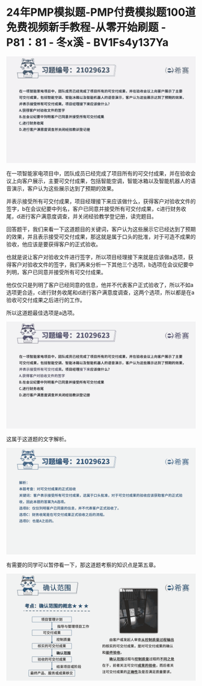 # 24年PMP模拟题-PMP付费模拟题100道免费视频新手教程-从零开始刷题 - P81：81 - 冬x溪 - BV1Fs4y137Ya

![](img/5356ca7f998dfcc704b1a2bbc656b96a_0.png)

在一项智能家电项目中，团队成员已经完成了项目所有的可交付成果，并在验收会议上向客户展示，主要可交付成果，包括智能空调，智能冰箱以及智能机器人的语音演示，客户认为这些展示达到了预期的效果。

并表示接受所有可交付成果，项目经理接下来应该做什么，获得客户对验收文件的签字，b在会议纪要中列名，客户已同意并接受所有可交付成果，c进行财务收尾，d进行客户满意度调查，并关闭经验教学登记册，读完题目。

回答题干，我们来看一下这道题目的关键词，客户认为这些展示它已经达到了预期的效果，并且表示接受可交付成果，那这就是属于口头的批准，对于可造不成果的验收，他应该是要获得客户的正式验收。

也就是说让客户对验收文件进行签字，所以项目经理接下来就是应该做a选项，获得客户对验收文件的签字，我们再来分析一下其他三个选项，b选项在会议纪要中列明，客户已同意并接受所有可交付成果。

他仅仅只是列明了客户已经同意的信息，他并不代表客户正式验收了，所以不如a选项更合适，c进行财务收尾和d进行客户满意度调查，这两个选项，所以都是在a验收可交付成果之后进行的工作。

所以这道题最佳选项是a选项。

![](img/5356ca7f998dfcc704b1a2bbc656b96a_2.png)

这属于这道题的文字解析。

![](img/5356ca7f998dfcc704b1a2bbc656b96a_4.png)

有需要的同学可以暂停看一下，那这道题考察的知识点是第五章。

![](img/5356ca7f998dfcc704b1a2bbc656b96a_6.png)